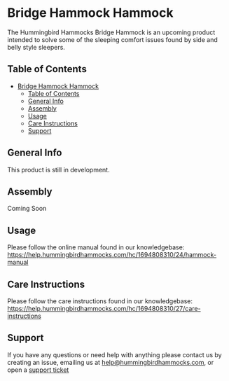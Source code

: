 # Bridge Hammock Hammock

The Hummingbird Hammocks Bridge Hammock is an upcoming product intended to solve some of the sleeping comfort issues found by side and belly style sleepers.

## Table of Contents

- [Bridge Hammock Hammock](#bridge-hammock-hammock)
  - [Table of Contents](#table-of-contents)
  - [General Info](#general-info)
  - [Assembly](#assembly)
  - [Usage](#usage)
  - [Care Instructions](#care-instructions)
  - [Support](#support)

## General Info

This product is still in development.

## Assembly

Coming Soon

## Usage

Please follow the online manual found in our knowledgebase:
https://help.hummingbirdhammocks.com/hc/1694808310/24/hammock-manual

## Care Instructions

Please follow the care instructions found in our knowledgebase:
https://help.hummingbirdhammocks.com/hc/1694808310/27/care-instructions

## Support

If you have any questions or need help with anything please contact us by creating an issue, emailing us at [help@hummingbirdhammocks.com](mailto:help@hummingbirdhammocks.com), or open a [support ticket](https://help.hummingbirdhammocks.com/help/1694808310)